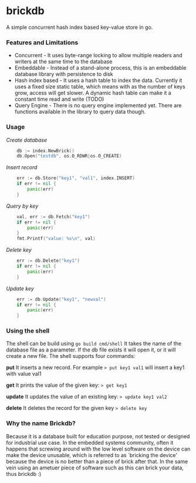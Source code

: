 # brickdb
A simple concurrent hash index based key-value store in go.

### Features and Limitations
- Concurrent - It uses byte-range locking to allow multiple readers and writers at the same time to the database
- Embeddable - Instead of a stand-alone process, this is an embeddable database library with persistence to disk
- Hash index based - It uses a hash table to index the data. Currently it uses a fixed size static table, which
means with as the number of keys grow, access will get slower. A dynamic hash table can make it a constant time read
and write (TODO)
- Query Engine - There is no query engine implemented yet. There are functions available in the library to query data though.

### Usage

*Create database*
```go
	db := index.NewBrick()
	db.Open("testdb", os.O_RDWR|os.O_CREATE)
```

*Insert record*
```go
	err := db.Store("key1", "val1", index.INSERT)
	if err != nil {
		panic(err)
	}
```

*Query by key*
```go
	val, err := db.Fetch("key1")
	if err != nil {
		panic(err)
	}
	fmt.Printf("value: %s\n", val)
```

*Delete key*
```go
	err := db.Delete("key1")
	if err != nil {
		panic(err)
	}
```

*Update key*
```go
	err := db.Update("key1", "newval")
	if err != nil {
		panic(err)
	}
```

### Using the shell
The shell can be build using `go build cmd/shell`
It takes the name of the database file as a parameter. If the db file exists it will open it, or it will create a new file.
The shell supports four commands:

**put**
It inserts a new record. For example
`> put key1 val1` 
will insert a key1 with value val1

**get**
It prints the value of the given key:
`> get key1`

**update**
It updates the value of an existing key:
`> update key1 val2`

**delete**
It deletes the record for the given key
`> delete key`

### Why the name Brickdb?
Because it is a database built for education purpose, not tested or designed for industrial use case.
In the embedded systems community, often it happens that screwing around with the low level software on
the device can make the device unusable, which is referred to as `bricking the device' because the device
is no better than a piece of brick after that. In the same vein using an ametuer piece of software such as this
can brick your data, thus brickdb :) 
